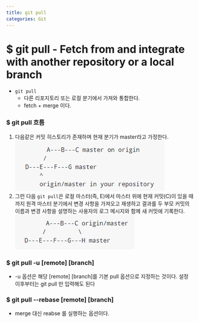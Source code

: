 ```yaml
---
title: git pull
categories: Git
---
```


# $ git pull - Fetch from and integrate with another repository or a local branch
- `git pull`
    - 다른 리포지토리 또는 로컬 분기에서 가져와 통합한다.
    - fetch + merge 이다.

### $ git pull 흐름
1. 다음같은 커밋 히스토리가 존재하며 현재 분기가 master라고 가정한다.
    ![pull](/images/git/pull_1.png)
2. 그런 다음 `git pull`은 로컬 마스터(즉, E)에서 마스터 위에 현재 커밋(C)이 있을 때까지 원격 마스터 분기에서 변경 사항을 가져오고 재생하고 결과를 두 부모 커밋의 이름과 변경 사항을 설명하는 사용자의 로그 메시지와 함께 새 커밋에 기록한다.
    ![pull](/images/git/pull_2.png)

### $ git pull -u [remote] [branch]
- -u 옵션은 해당 [remote] [branch]를 기본 pull 옵션으로 지정하는 것이다. 설정 이후부터는 git pull 만 입력해도 된다

### $ git pull --rebase [remote] [branch]
- merge 대신 reabse 를 실행하는 옵션이다.